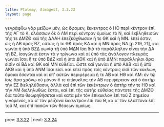 ```yaml
---
title: Ptolemy, Almagest, 3.3.23
layout: page
---
```


γεγράφθω γὰρ μείζων μέν, ὡς ἔφαμεν, ἔκκεντρος ὁ ΗΘ περὶ κέντρον ἐπὶ τῆς ΑΓ τὸ Κ, ἐλάσσων δὲ ὁ ΛΜ περὶ κέντρον ὁμοίως τὸ Ν, καὶ ἐκβληθεισῶν τῆς τε ΔΜΖΘ καὶ τῆς ΔΛΑΗ ἐπεζεύχθωσαν ἥ τε ΘΚ καὶ ἡ ΜΝ. ἐπεί ἐστιν, ὡς ἡ ΔΒ πρὸς ΒΖ, οὕτως ἥ τε ΘΚ πρὸς ΚΔ καὶ ἡ ΜΝ πρὸς ΝΔ [p 219, 21], καὶ γωνία ἡ ὑπὸ ΒΖΔ γωνίᾳ τῇ ὑπὸ ΜΔΝ ἴση διὰ τὸ παράλληλον εἶναι τὴν ΔΑ τῇ ΒΖ, ἰσογώνιά ἐστιν τὰ γ τρίγωνα καὶ αἱ ὑπὸ τὰς ἀνάλογον πλευρὰς γωνίαι ἴσαι ἥ τε ὑπὸ ΒΔΖ καὶ ἡ ὑπὸ ΔΘΚ καὶ ἡ ὑπὸ ΔΜΝ: παράλληλοι ἄρα εἰσὶν αἱ ΒΔ καὶ ΘΚ καὶ ΜΝ εὐθεῖαι. ὥστε καὶ γωνίαι ἡ ὑπὸ ΑΔΒ καὶ ἡ ὑπὸ ΑΚΘ καὶ ἡ ὑπὸ ΑΝΜ ἴσαι εἰσί. καὶ ἐπεὶ πρὸς τοῖς κέντροις εἰσὶ τῶν κύκλων, ὅμοιαι ἔσονται καὶ αἱ ἐπ' αὐτῶν περιφέρειαι ἥ τε ΑΒ καὶ ΗΘ καὶ ΛΜ: ἐν τῷ ἴσῳ ἄρα χρόνῳ οὐ μόνον ὅ τε ἐπίκυκλος τὴν ΑΒ περιφέρειαν καὶ ὁ ἀστὴρ τὴν ΕΖ διεληλύθασιν, ἀλλὰ καὶ ἐπὶ τῶν ἐκκέντρων ὁ ἀστὴρ τήν τε ΗΘ καὶ τὴν ΛΜ διεληλυθὼς ἔσται, καὶ ἐπὶ τῆς αὐτῆς εὐθείας πάντοτε τῆς ΔΜΖΘ διὰ τοῦτο θεωρηθήσεται καὶ κατὰ μὲν τὸν ἐπίκυκλον ἐπὶ τοῦ Ζ σημείου γινόμενος, κα αʹ τὸν μείζονα ἔκκεντρον ἐπὶ τοῦ Θ, κα αʹ τὸν ἐλάττονα ἐπὶ τοῦ Μ, καὶ ἐπὶ πασῶν τῶν θέσεων ὁμοίως. 

---

prev: [3.3.22](../3.3.22/) | next: [3.3.24](../3.3.24/)

